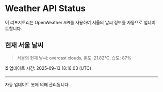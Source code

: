 
# Weather API Status

이 리포지토리는 OpenWeather API를 사용하여 서울의 날씨 정보를 자동으로 업데이트합니다.

## 현재 서울 날씨
> 서울의 현재 날씨: overcast clouds, 온도: 21.82°C, 습도: 87%

⏳ 업데이트 시간: 2025-09-13 18:16:03 (UTC)

---
자동 업데이트 봇에 의해 관리됩니다.
